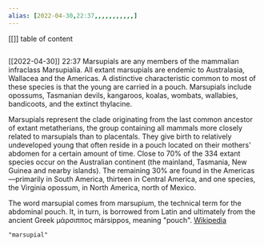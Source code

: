 ```yaml
---
alias: [2022-04-30,22:37,,,,,,,,,,,]
---
```

[[]]
table of content
```toc
```

[[2022-04-30]] 22:37
Marsupials are any members of the mammalian infraclass Marsupialia. All extant marsupials are endemic to Australasia, Wallacea and the Americas. A distinctive characteristic common to most of these species is that the young are carried in a pouch. Marsupials include opossums, Tasmanian devils, kangaroos, koalas, wombats, wallabies, bandicoots, and the extinct thylacine.

Marsupials represent the clade originating from the last common ancestor of extant metatherians, the group containing all mammals more closely related to marsupials than to placentals. They give birth to relatively undeveloped young that often reside in a pouch located on their mothers' abdomen for a certain amount of time. Close to 70% of the 334 extant species occur on the Australian continent (the mainland, Tasmania, New Guinea and nearby islands). The remaining 30% are found in the Americas—primarily in South America, thirteen in Central America, and one species, the Virginia opossum, in North America, north of Mexico.

The word marsupial comes from marsupium, the technical term for the abdominal pouch. It, in turn, is borrowed from Latin and ultimately from the ancient Greek μάρσιππος mársippos, meaning "pouch".
[Wikipedia](https://en.wikipedia.org/wiki/Marsupial)
```query
"marsupial"
```